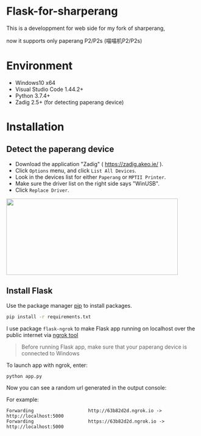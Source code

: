 # Flask-for-sharperang
This is a developpment for web side for my fork of sharperang, 

now it supports only paperang P2/P2s (喵喵机P2/P2s)

# Environment
- Windows10 x64
- Visual Studio Code 1.44.2+
- Python 3.7.4+
- Zadig 2.5+ (for detecting paperang device)

# Installation

## Detect the paperang device

- Download the application "Zadig" ( https://zadig.akeo.ie/ ).
- Click `Options` menu, and click `List All Devices`.
- Look in the devices list for either `Paperang` or `MPTII Printer`.
- Make sure the driver list on the right side says "WinUSB".
- Click `Replace Driver`.

<img src="https://user-images.githubusercontent.com/41846652/78510298-8052da00-7794-11ea-9b5a-6e19c8a65d56.png" width="450" height="200">

## Install Flask

Use the package manager [pip](https://pip.pypa.io/en/stable/) to install packages.

```bash
pip install -r requirements.txt
```

I use package `flask-ngrok` to make Flask app running on localhost over the public internet via [ngrok tool](https://ngrok.com/])
> Before running Flask app, make sure that your paperang device is connected to Windows

To launch app with ngrok, enter:

```python
python app.py
```

Now you can see a random url generated in the output console:

For example:

```
Forwarding                    http://63b82d2d.ngrok.io -> http://localhost:5000
Forwarding                    https://63b82d2d.ngrok.io -> http://localhost:5000
```

